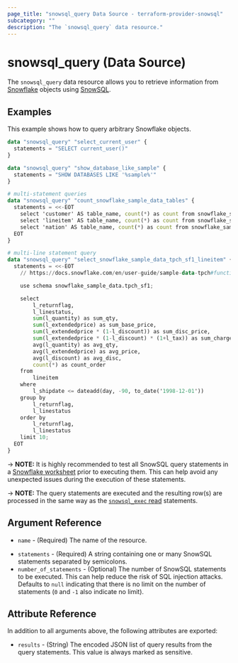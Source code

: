 ```yaml
---
page_title: "snowsql_query Data Source - terraform-provider-snowsql"
subcategory: ""
description: "The `snowsql_query` data resource."
---
```


# snowsql_query (Data Source)

The `snowsql_query` data resource allows you to retrieve information from [Snowflake](https://www.snowflake.com) objects using [SnowSQL](https://docs.snowflake.com/en/user-guide/snowsql.html).

## Examples

This example shows how to query arbitrary Snowflake objects.

```terraform
data "snowsql_query" "select_current_user" {
  statements = "SELECT current_user()"
}

data "snowsql_query" "show_database_like_sample" {
  statements = "SHOW DATABASES LIKE '%sample%'"
}

# multi-statement queries
data "snowsql_query" "count_snowflake_sample_data_tables" {
  statements = <<-EOT
    select 'customer' AS table_name, count(*) as count from snowflake_sample_data.tpch_sf1.customer;
    select 'lineitem' AS table_name, count(*) as count from snowflake_sample_data.tpch_sf1.lineitem;
    select 'nation' AS table_name, count(*) as count from snowflake_sample_data.tpch_sf1.nation;
  EOT
}

# multi-line statement query
data "snowsql_query" "select_snowflake_sample_data_tpch_sf1_lineitem" {
  statements = <<-EOT
    // https://docs.snowflake.com/en/user-guide/sample-data-tpch#functional-query-definition

    use schema snowflake_sample_data.tpch_sf1;

    select
        l_returnflag,
        l_linestatus,
        sum(l_quantity) as sum_qty,
        sum(l_extendedprice) as sum_base_price,
        sum(l_extendedprice * (1-l_discount)) as sum_disc_price,
        sum(l_extendedprice * (1-l_discount) * (1+l_tax)) as sum_charge,
        avg(l_quantity) as avg_qty,
        avg(l_extendedprice) as avg_price,
        avg(l_discount) as avg_disc,
        count(*) as count_order
    from
        lineitem
    where
        l_shipdate <= dateadd(day, -90, to_date('1998-12-01'))
    group by
        l_returnflag,
        l_linestatus
    order by
        l_returnflag,
        l_linestatus
    limit 10;
  EOT
}
```

-> **NOTE:** It is highly recommended to test all SnowSQL query statements in a [Snowflake worksheet](https://docs.snowflake.com/en/user-guide/ui-worksheet) prior to executing them. This can help avoid any unexpected issues during the execution of these statements.

-> **NOTE:** The query statements are executed and the resulting row(s) are processed in the same way as the [`snowsql_exec` read](https://registry.terraform.io/providers/aidanmelen/snowsql/latest/docs/resources/exec#query-snowflake-with-read-statements) statements.

## Argument Reference

* `name` - (Required) The name of the resource.
- `statements` - (Required) A string containing one or many SnowSQL statements separated by semicolons.
- `number_of_statements` - (Optional) The number of SnowSQL statements to be executed. This can help reduce the risk of SQL injection attacks. Defaults to `null` indicating that there is no limit on the number of statements (`0` and `-1` also indicate no limit).

## Attribute Reference

In addition to all arguments above, the following attributes are exported:

- `results` - (String) The encoded JSON list of query results from the query statements. This value is always marked as sensitive.
